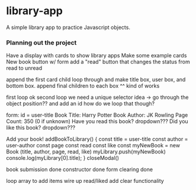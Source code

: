 # library-app
A simple library app to practice Javascript objects.

### Planning out the project ###
Have a display with cards to show library apps
Make some example cards
New book button w/ form
add a "read" button that changes the status from read to unread



append the first card child
loop through and make title box, user box, and bottom box.
append final children to each box
^^ kind of works


first loop ok
second loop we need a unique selector
idea -> go through the object position?? and add an id
how do we loop that though?

form:
id = user-title Book Title: Harry Potter
Book Author: JK Rowling
Page Count: 350 (0 if unknown)
Have you read this book? dropdown???
Did you like this book? dropdown???



Add your book!
addBookToLibrary() {
    const title = user-title
    const author = user-author
    const page
    const read
    const like
    const myNewBook = new Book (title, author, page, read, like)
    myLibrary.push(myNewBook)
    console.log(myLibrary[0].title);
}
closeModal()


book submission done
constructor done
form clearing done

loop array to add items
wire up read/liked
add clear functionality